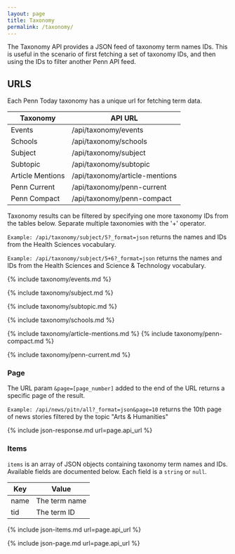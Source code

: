 ```yaml
---
layout: page
title: Taxonomy
permalink: /taxonomy/
---
```


The Taxonomy API provides a JSON feed of taxonomy term names IDs. This is useful in the scenario of first fetching a set of taxonomy IDs, and then using the IDs to filter another Penn API feed.

## URLS

Each Penn Today taxonomy has a unique url for fetching term data.

| Taxonomy          | API URL                                 |
|-------------------|-----------------------------------------|
|  Events           | /api/taxonomy/events                    |
|  Schools          | /api/taxonomy/schools                   |
|  Subject          | /api/taxonomy/subject                   |
| Subtopic          | /api/taxonomy/subtopic                  |
|  Article Mentions | /api/taxonomy/article-mentions          |
| Penn Current      | /api/taxonomy/penn-current              |
|  Penn Compact     | /api/taxonomy/penn-compact              |


Taxonomy results can be filtered by specifying one more taxonomy IDs from the tables below. Separate multiple taxonomies with the '+' operator. 

`Example: /api/taxonomy/subject/5?_format=json` returns the names and IDs from the  Health Sciences vocabulary.

`Example: /api/taxonomy/subject/5+6?_format=json` returns the names and IDs from the Health Sciences and Science & Technology vocabulary. 

{% include taxonomy/events.md %}

{% include taxonomy/subject.md %}

{% include taxonomy/subtopic.md %}

{% include taxonomy/schools.md %}

{% include taxonomy/article-mentions.md %}
{% include taxonomy/penn-compact.md %}

{% include taxonomy/penn-current.md %}


### Page

The URL param `&page=[page_number]` added to the end of the URL returns a specific page of the result.

`Example: /api/news/pitn/all?_format=json&page=10` returns the 10th page of news stories filtered by the topic "Arts & Humanities"

{% include json-response.md url=page.api_url %}

### Items

`items` is an array of JSON objects containing taxonomy term names and IDs. Available fields are documented below. Each field is a `string` or `null`.

Key|Value
---|---
name|The term name
tid |The term ID

{% include json-items.md url=page.api_url %}

{% include json-page.md url=page.api_url %}

